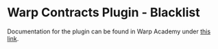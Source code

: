 # Warp Contracts Plugin - Blacklist

Documentation for the plugin can be found in Warp Academy under [this link](https://academy.warp.cc/docs/sdk/advanced/plugins/blacklist).
